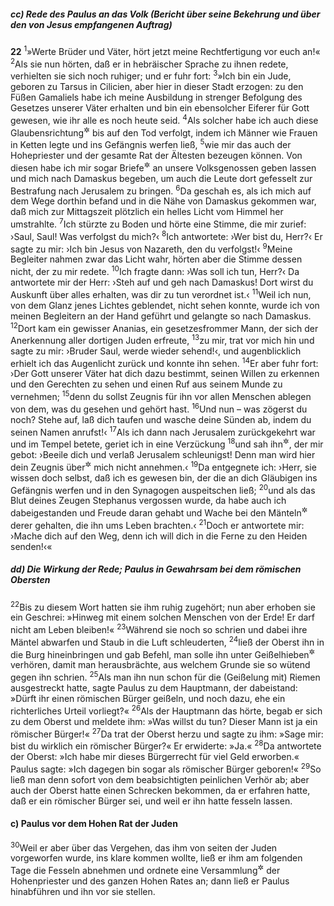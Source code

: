 ##### cc) Rede des Paulus an das Volk (Bericht über seine Bekehrung und über den von Jesus empfangenen Auftrag)

__22__
<sup>1</sup>»Werte Brüder und Väter, hört jetzt meine Rechtfertigung vor euch an!«
<sup>2</sup>Als sie nun hörten, daß er in hebräischer Sprache zu ihnen redete, verhielten sie sich noch ruhiger; und er fuhr fort:
<sup>3</sup>»Ich bin ein Jude, geboren zu Tarsus in Cilicien, aber hier in dieser Stadt erzogen: zu den Füßen Gamaliels habe ich meine Ausbildung in strenger Befolgung des Gesetzes unserer Väter erhalten und bin ein ebensolcher Eiferer für Gott gewesen, wie ihr alle es noch heute seid.
<sup>4</sup>Als solcher habe ich auch diese Glaubensrichtung<sup title="oder: neue Lehre">&#x2732;</sup> bis auf den Tod verfolgt, indem ich Männer wie Frauen in Ketten legte und ins Gefängnis werfen ließ,
<sup>5</sup>wie mir das auch der Hohepriester und der gesamte Rat der Ältesten bezeugen können. Von diesen habe ich mir sogar Briefe<sup title="= schriftliche Vollmachten">&#x2732;</sup> an unsere Volksgenossen geben lassen und mich nach Damaskus begeben, um auch die Leute dort gefesselt zur Bestrafung nach Jerusalem zu bringen.
<sup>6</sup>Da geschah es, als ich mich auf dem Wege dorthin befand und in die Nähe von Damaskus gekommen war, daß mich zur Mittagszeit plötzlich ein helles Licht vom Himmel her umstrahlte.
<sup>7</sup>Ich stürzte zu Boden und hörte eine Stimme, die mir zurief: ›Saul, Saul! Was verfolgst du mich?‹
<sup>8</sup>Ich antwortete: ›Wer bist du, Herr?‹ Er sagte zu mir: ›Ich bin Jesus von Nazareth, den du verfolgst!‹
<sup>9</sup>Meine Begleiter nahmen zwar das Licht wahr, hörten aber die Stimme dessen nicht, der zu mir redete.
<sup>10</sup>Ich fragte dann: ›Was soll ich tun, Herr?‹ Da antwortete mir der Herr: ›Steh auf und geh nach Damaskus! Dort wirst du Auskunft über alles erhalten, was dir zu tun verordnet ist.‹
<sup>11</sup>Weil ich nun, von dem Glanz jenes Lichtes geblendet, nicht sehen konnte, wurde ich von meinen Begleitern an der Hand geführt und gelangte so nach Damaskus.
<sup>12</sup>Dort kam ein gewisser Ananias, ein gesetzesfrommer Mann, der sich der Anerkennung aller dortigen Juden erfreute,
<sup>13</sup>zu mir, trat vor mich hin und sagte zu mir: ›Bruder Saul, werde wieder sehend!‹, und augenblicklich erhielt ich das Augenlicht zurück und konnte ihn sehen.
<sup>14</sup>Er aber fuhr fort: ›Der Gott unserer Väter hat dich dazu bestimmt, seinen Willen zu erkennen und den Gerechten zu sehen und einen Ruf aus seinem Munde zu vernehmen;
<sup>15</sup>denn du sollst Zeugnis für ihn vor allen Menschen ablegen von dem, was du gesehen und gehört hast.
<sup>16</sup>Und nun – was zögerst du noch? Stehe auf, laß dich taufen und wasche deine Sünden ab, indem du seinen Namen anrufst!‹
<sup>17</sup>Als ich dann nach Jerusalem zurückgekehrt war und im Tempel betete, geriet ich in eine Verzückung
<sup>18</sup>und sah ihn<sup title="d.h. Jesus">&#x2732;</sup>, der mir gebot: ›Beeile dich und verlaß Jerusalem schleunigst! Denn man wird hier dein Zeugnis über<sup title="oder: für">&#x2732;</sup> mich nicht annehmen.‹
<sup>19</sup>Da entgegnete ich: ›Herr, sie wissen doch selbst, daß ich es gewesen bin, der die an dich Gläubigen ins Gefängnis werfen und in den Synagogen auspeitschen ließ;
<sup>20</sup>und als das Blut deines Zeugen Stephanus vergossen wurde, da habe auch ich dabeigestanden und Freude daran gehabt und Wache bei den Mänteln<sup title="7,58">&#x2732;</sup> derer gehalten, die ihn ums Leben brachten.‹
<sup>21</sup>Doch er antwortete mir: ›Mache dich auf den Weg, denn ich will dich in die Ferne zu den Heiden senden!‹«

##### dd) Die Wirkung der Rede; Paulus in Gewahrsam bei dem römischen Obersten

<sup>22</sup>Bis zu diesem Wort hatten sie ihm ruhig zugehört; nun aber erhoben sie ein Geschrei: »Hinweg mit einem solchen Menschen von der Erde! Er darf nicht am Leben bleiben!«
<sup>23</sup>Während sie noch so schrien und dabei ihre Mäntel abwarfen und Staub in die Luft schleuderten,
<sup>24</sup>ließ der Oberst ihn in die Burg hineinbringen und gab Befehl, man solle ihn unter Geißelhieben<sup title="= peinlich">&#x2732;</sup> verhören, damit man herausbrächte, aus welchem Grunde sie so wütend gegen ihn schrien.
<sup>25</sup>Als man ihn nun schon für die (Geißelung mit) Riemen ausgestreckt hatte, sagte Paulus zu dem Hauptmann, der dabeistand: »Dürft ihr einen römischen Bürger geißeln, und noch dazu, ehe ein richterliches Urteil vorliegt?«
<sup>26</sup>Als der Hauptmann das hörte, begab er sich zu dem Oberst und meldete ihm: »Was willst du tun? Dieser Mann ist ja ein römischer Bürger!«
<sup>27</sup>Da trat der Oberst herzu und sagte zu ihm: »Sage mir: bist du wirklich ein römischer Bürger?« Er erwiderte: »Ja.«
<sup>28</sup>Da antwortete der Oberst: »Ich habe mir dieses Bürgerrecht für viel Geld erworben.« Paulus sagte: »Ich dagegen bin sogar als römischer Bürger geboren!«
<sup>29</sup>So ließ man denn sofort von dem beabsichtigten peinlichen Verhör ab; aber auch der Oberst hatte einen Schrecken bekommen, da er erfahren hatte, daß er ein römischer Bürger sei, und weil er ihn hatte fesseln lassen.

#### c) Paulus vor dem Hohen Rat der Juden

<sup>30</sup>Weil er aber über das Vergehen, das ihm von seiten der Juden vorgeworfen wurde, ins klare kommen wollte, ließ er ihm am folgenden Tage die Fesseln abnehmen und ordnete eine Versammlung<sup title="oder: Sitzung">&#x2732;</sup> der Hohenpriester und des ganzen Hohen Rates an; dann ließ er Paulus hinabführen und ihn vor sie stellen.